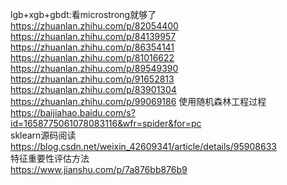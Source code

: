 lgb+xgb+gbdt:看microstrong就够了  
https://zhuanlan.zhihu.com/p/82054400  
https://zhuanlan.zhihu.com/p/84139957  
https://zhuanlan.zhihu.com/p/86354141  
https://zhuanlan.zhihu.com/p/81016622  
https://zhuanlan.zhihu.com/p/89549390  
https://zhuanlan.zhihu.com/p/91652813  
https://zhuanlan.zhihu.com/p/83901304  
https://zhuanlan.zhihu.com/p/99069186
使用随机森林工程过程  
https://baijiahao.baidu.com/s?id=1658775061078083116&wfr=spider&for=pc  
sklearn源码阅读  
https://blog.csdn.net/weixin_42609341/article/details/95908633    
特征重要性评估方法  
https://www.jianshu.com/p/7a876bb876b9  